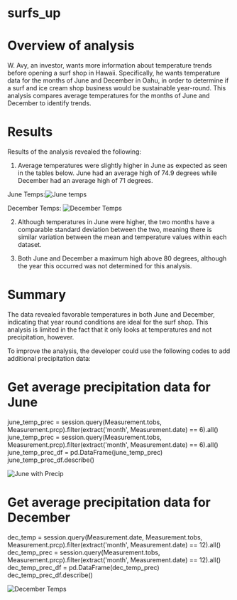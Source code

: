 # surfs_up

# Overview of analysis

W. Avy, an investor, wants more information about temperature trends before opening a surf shop in Hawaii. Specifically, he wants temperature data for the months of June and December in Oahu, in order to determine if a surf and ice cream shop business would be sustainable year-round. This analysis compares average temperatures for the months of June and December to identify trends.

# Results

Results of the analysis revealed the following:

1. Average temperatures were slightly higher in June as expected as seen in the tables below. June had an average high of 74.9 degrees while December had an average high of 71 degrees. 

June Temps:![June temps](https://user-images.githubusercontent.com/112994018/200960404-e6b879c2-9a8b-4e1b-b89a-93b2e7efacdd.png)


December Temps: ![December Temps](https://user-images.githubusercontent.com/112994018/200960424-675a314f-0859-49c0-9b88-8f01f4d6debe.png)


2. Although temperatures in June were higher, the two months have a comparable standard deviation between the two, meaning there is similar variation between the mean and temperature values within each dataset.

3. Both June and December a maximum high above 80 degrees, although the year this occurred was not determined for this analysis. 

# Summary

The data revealed favorable temperatures in both June and December, indicating that year round conditions are ideal for the surf shop. This analysis is limited in the fact that it only looks at temperatures and not precipitation, however.

To improve the analysis, the developer could use the following codes to add additional precipitation data:

# Get average precipitation data for June

june_temp_prec = session.query(Measurement.tobs, Measurement.prcp).filter(extract('month', Measurement.date) == 6).all()
june_temp_prec = session.query(Measurement.tobs, Measurement.prcp).filter(extract('month', Measurement.date) == 6).all()
june_temp_prec_df = pd.DataFrame(june_temp_prec)
june_temp_prec_df.describe()

![June with Precip](https://user-images.githubusercontent.com/112994018/200960516-144cc3d1-2a64-4238-b0db-77d4f1b53fe6.png)

# Get average precipitation data for December 

dec_temp = session.query(Measurement.date, Measurement.tobs, Measurement.prcp).filter(extract('month', Measurement.date) == 12).all()
dec_temp_prec = session.query(Measurement.tobs, Measurement.prcp).filter(extract('month', Measurement.date) == 12).all()
dec_temp_prec_df = pd.DataFrame(dec_temp_prec)
dec_temp_prec_df.describe()

![December Temps](https://user-images.githubusercontent.com/112994018/200960546-83f34384-855b-410e-900a-0655e82b3c70.png)



 
